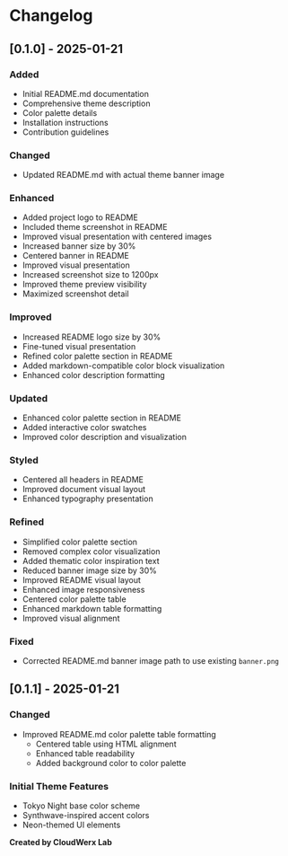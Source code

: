 # Changelog

## [0.1.0] - 2025-01-21

### Added
- Initial README.md documentation
- Comprehensive theme description
- Color palette details
- Installation instructions
- Contribution guidelines

### Changed
- Updated README.md with actual theme banner image

### Enhanced
- Added project logo to README
- Included theme screenshot in README
- Improved visual presentation with centered images
- Increased banner size by 30%
- Centered banner in README
- Improved visual presentation
- Increased screenshot size to 1200px
- Improved theme preview visibility
- Maximized screenshot detail

### Improved
- Increased README logo size by 30%
- Fine-tuned visual presentation
- Refined color palette section in README
- Added markdown-compatible color block visualization
- Enhanced color description formatting

### Updated
- Enhanced color palette section in README
- Added interactive color swatches
- Improved color description and visualization

### Styled
- Centered all headers in README
- Improved document visual layout
- Enhanced typography presentation

### Refined
- Simplified color palette section
- Removed complex color visualization
- Added thematic color inspiration text
- Reduced banner image size by 30%
- Improved README visual layout
- Enhanced image responsiveness
- Centered color palette table
- Enhanced markdown table formatting
- Improved visual alignment

### Fixed
- Corrected README.md banner image path to use existing `banner.png`

## [0.1.1] - 2025-01-21
### Changed
- Improved README.md color palette table formatting
  - Centered table using HTML alignment
  - Enhanced table readability
  - Added background color to color palette

### Initial Theme Features
- Tokyo Night base color scheme
- Synthwave-inspired accent colors
- Neon-themed UI elements

**Created by CloudWerx Lab**

